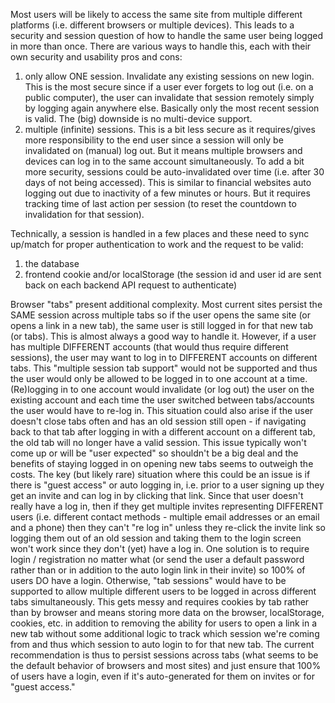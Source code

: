 Most users will be likely to access the same site from multiple different platforms (i.e. different browsers or multiple devices). This leads to a security and session question of how to handle the same user being logged in more than once. There are various ways to handle this, each with their own security and usability pros and cons:
1. only allow ONE session. Invalidate any existing sessions on new login. This is the most secure since if a user ever forgets to log out (i.e. on a public computer), the user can invalidate that session remotely simply by logging again anywhere else. Basically only the most recent session is valid. The (big) downside is no multi-device support.
2. multiple (infinite) sessions. This is a bit less secure as it requires/gives more responsibility to the end user since a session will only be invalidated on (manual) log out. But it means multiple browsers and devices can log in to the same account simultaneously. To add a bit more security, sessions could be auto-invalidated over time (i.e. after 30 days of not being accessed). This is similar to financial websites auto logging out due to inactivity of a few minutes or hours. But it requires tracking time of last action per session (to reset the countdown to invalidation for that session).

Technically, a session is handled in a few places and these need to sync up/match for proper authentication to work and the request to be valid:
1. the database
2. frontend cookie and/or localStorage (the session id and user id are sent back on each backend API request to authenticate)

Browser "tabs" present additional complexity. Most current sites persist the SAME session across multiple tabs so if the user opens the same site (or opens a link in a new tab), the same user is still logged in for that new tab (or tabs). This is almost always a good way to handle it. However, if a user has multiple DIFFERENT accounts (that would thus require different sessions), the user may want to log in to DIFFERENT accounts on different tabs. This "multiple session tab support" would not be supported and thus the user would only be allowed to be logged in to one account at a time. (Re)logging in to one account would invalidate (or log out) the user on the existing account and each time the user switched between tabs/accounts the user would have to re-log in. This situation could also arise if the user doesn't close tabs often and has an old session still open - if navigating back to that tab after logging in with a different account on a different tab, the old tab will no longer have a valid session. This issue typically won't come up or will be "user expected" so shouldn't be a big deal and the benefits of staying logged in on opening new tabs seems to outweigh the costs. The key (but likely rare) situation where this could be an issue is if there is "guest access" or auto logging in, i.e. prior to a user signing up they get an invite and can log in by clicking that link. Since that user doesn't really have a log in, then if they get multiple invites representing DIFFERENT users (i.e. different contact methods - multiple email addresses or an email and a phone) then they can't "re log in" unless they re-click the invite link so logging them out of an old session and taking them to the login screen won't work since they don't (yet) have a log in. One solution is to require login / registration no matter what (or send the user a default password rather than or in addition to the auto login link in their invite) so 100% of users DO have a login. Otherwise, "tab sessions" would have to be supported to allow multiple different users to be logged in across different tabs simultaneously. This gets messy and requires cookies by tab rather than by browser and means storing more data on the browser, localStorage, cookies, etc. in addition to removing the ability for users to open a link in a new tab without some additional logic to track which session we're coming from and thus which session to auto login to for that new tab.
The current recommendation is thus to persist sessions across tabs (what seems to be the default behavior of browsers and most sites) and just ensure that 100% of users have a login, even if it's auto-generated for them on invites or for "guest access."